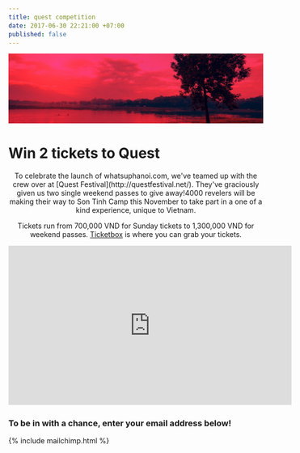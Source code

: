 ```yaml
---
title: quest competition
date: 2017-06-30 22:21:00 +07:00
published: false
---
```


![Group 3.jpg](/uploads/Group%203.jpg)

# Win 2 tickets to Quest

<center>
To celebrate the launch of whatsuphanoi.com, we've teamed up with the crew over at [Quest Festival](http://questfestival.net/). They've graciously given us two single weekend passes to give away!4000 revelers will be making their way to Son Tinh Camp this November to take part in a one of a kind experience, unique to Vietnam.

Tickets run from 700,000 VND for Sunday tickets to 1,300,000 VND for weekend passes. [Ticketbox](https://ticketbox.vn/quest-festival/) is where you can grab your tickets.
</center>
<iframe width="560" height="315" src="https://www.youtube.com/embed/KtqqZfscEPY" frameborder="0" allowfullscreen></iframe>

### To be in with a chance, enter your email address below!

{% include mailchimp.html %}